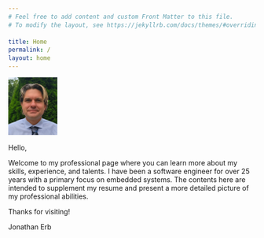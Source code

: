 ```yaml
---
# Feel free to add content and custom Front Matter to this file.
# To modify the layout, see https://jekyllrb.com/docs/themes/#overriding-theme-defaults

title: Home
permalink: /
layout: home
---
```


<img src="images/me.jpg" alt="alt text" width="100"/>

Hello, 

Welcome to my professional page where you can learn more about my skills, experience, and talents. I have been a software engineer for over 25 years with a primary focus on embedded systems. The contents here are intended to supplement my resume and present a more detailed picture of my professional abilities.

Thanks for visiting!

Jonathan Erb

